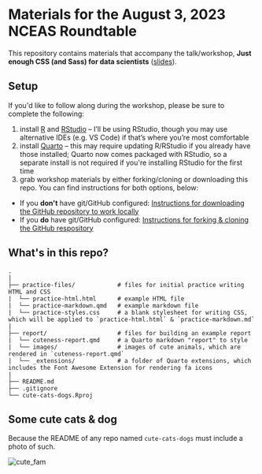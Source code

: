 # Materials for the August 3, 2023 NCEAS Roundtable

This repository contains materials that accompany the talk/workshop, **Just enough CSS (and Sass) for data scientists** ([slides](https://samanthacsik.github.io/just-enough-css-sass/#/title-slide)).

## Setup

If you'd like to follow along during the workshop, please be sure to complete the following: 

1. install [R](https://cloud.r-project.org/) and [RStudio](https://posit.co/products/open-source/rstudio/) – I’ll be using RStudio, though you may use alternative IDEs (e.g. VS Code) if that’s where you’re most comfortable
2. install [Quarto](https://quarto.org/docs/get-started/) – this may require updating R/RStudio if you already have those installed; Quarto now comes packaged with RStudio, so a separate install is not required if you're installing RStudio for the first time
3. grab workshop materials by either forking/cloning or downloading this repo. You can find instructions for both options, below:

- If you **don't** have git/GitHub configured: [Instructions for downloading the GitHub repository to work locally](https://github.com/samanthacsik/cute-cats-dogs/wiki/Download-the-GitHub-repository-to-work-locally)
- If you **do** have git/GitHub configured: [Instructions for forking & cloning the GitHub respository](https://github.com/samanthacsik/cute-cats-dogs/wiki/Forking-&-Cloning-a-GitHub-respository)

## What's in this repo?

```
.
|
├── practice-files/            # files for initial practice writing HTML and CSS
|  └── practice-html.html      # example HTML file
|  └── practice-markdown.qmd   # example markdown file
|  └── practice-styles.css     # a blank stylesheet for writing CSS, which will be applied to `practice-html.html` & `practice-markdown.md`
|
├── report/                    # files for building an example report
|  └── cuteness-report.qmd     # a Quarto markdown "report" to style
|  └── images/                 # images of cute animals, which are rendered in `cuteness-report.qmd`
|  └── _extensions/            # a folder of Quarto extensions, which includes the Font Awesome Extension for rendering fa icons
|
├── README.md
├── .gitignore
└── cute-cats-dogs.Rproj
```

## Some cute cats & dog 

Because the README of any repo named `cute-cats-dogs` must include a photo of such.

![cute_fam](https://github.com/samanthacsik/cute-cats-dogs/assets/43836046/bac29c07-35ae-4a00-8ee4-c47c019dbe53)
